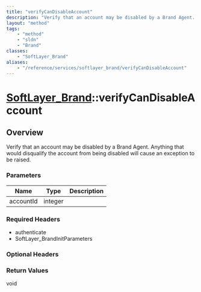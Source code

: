 ```yaml
---
title: "verifyCanDisableAccount"
description: "Verify that an account may be disabled by a Brand Agent.  Anything that would disqualify the account from being disabled... "
layout: "method"
tags:
    - "method"
    - "sldn"
    - "Brand"
classes:
    - "SoftLayer_Brand"
aliases:
    - "/reference/services/softlayer_brand/verifyCanDisableAccount"
---
```

# [SoftLayer_Brand](/reference/services/SoftLayer_Brand)::verifyCanDisableAccount




## Overview 
Verify that an account may be disabled by a Brand Agent.  Anything that would disqualify the account from being disabled will cause an exception to be raised. 

### Parameters 
|Name | Type | Description |
| --- | --- | --- |
|accountId| integer| |


### Required Headers
* authenticate
* SoftLayer_BrandInitParameters

### Optional Headers

### Return Values
void

